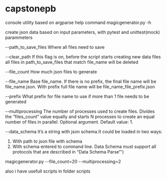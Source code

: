 # capstonepb
console utility based on argparse
help command
magicgenerator.py -h

create json data based on input parameters, with pytest and unittest(mock)
parammeters

--path_to_save_files Where all files need to save

--clear_path If this flag is on, before the script starts creating new data files all files in path_to_save_files that match file_name will be deleted

--file_count How much json files to generate

--file_name Base file_name. If there is no prefix, the final file name will be file_name.json. With prefix full file name will be file_name_file_prefix.json

--prefix What prefix for file name to use if more than 1 file needs to be generated

--multiprocessing The number of processes used to create files. Divides the “files_count” value equally and starts N processes to create an equal number of files in parallel. Optional argument. Default value: 1.

--data_schema It’s a string with json schema.It could be loaded in two ways:
1) With path to json file with schema 
2) With schema entered to command line. Data Schema must support all protocols that are described in “Data Schema Parse”')

magicgenerator.py --file_count=20 --multiprocessing=2

also
i have usefull scripts in folder scripts
